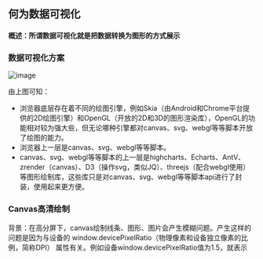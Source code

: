 ## 何为数据可视化

#### 概述：所谓数据可视化就是把数据转换为图形的方式展示

### 数据可视化方案

![image](https://user-images.githubusercontent.com/37037802/145366081-559c1ff5-a063-41b3-af6a-0abe111706fe.png)

由上图可知：
- 浏览器底层存在着不同的绘图引擎，例如Skia（由Android和Chrome平台提供的2D绘图引擎）和OpenGL（开放的2D和3D的图形渲染库），OpenGL的功能相对较为强大些，但无论哪种引擎都对canvas、svg、webgl等等脚本开放了绘图的能力。
- 浏览器上一层是canvas、svg、webgl等等脚本。
- canvas、svg、webgl等等脚本的上一层是highcharts、Echarts、AntV、zrender（canvas）、D3（操作svg，类似JQ）、threejs（配合webgl使用）等图形绘制库，这些库只是对canvas、svg、webgl等等脚本api进行了封装，使用起来更方便。

### Canvas高清绘制

背景：在高分屏下，canvas绘制线条、图形、图片会产生模糊问题。产生这样的问题是因为与设备的 window.devicePixelRatio（物理像素和设备独立像素的比例，简称DPI） 属性有关。例如设备window.devicePixelRatio值为1.5，就表示

